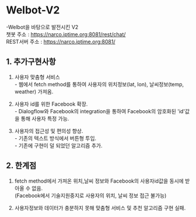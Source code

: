 # Welbot-V2
-Welbot을 바탕으로 발전시킨 V2<br>
챗봇 주소 : https://narco.iptime.org:8081/rest/chat/ <br>
REST서버 주소 : https://narco.iptime.org:8081/ <br>

## 1. 추가구현사항
  1) 사용자 맞춤형 서비스<br>
    - 웹에서 fetch method를 통하여 사용자의 위치정보(lat, lon), 날씨정보(temp, weather) 가져옴.

  2) 사용자 id를 위한 Facebook 확장.<br>
    - Dialogflow와 Facebook의 integration을 통하여 Facebook의 암호화된 'id'값을 통해 사용자 특정 가능.

  3) 사용자의 접근성 및 편의성 향상.<br>
    - 기존의 텍스트 방식에서 버튼형 투입.<br>
    - 기존에 구현이 덜 되었던 알고리즘 추가.


## 2. 한계점
  1) fetch method에서 가져온 위치,날씨 정보와 Facebook의 사용자id값을 동시에 받아올 수 없음.<br>
    (Facebook에서 기술지원중지로 사용자의 위치, 날씨 정보 접근 불가능)

  2) 사용자정보와 데이터가 충분하지 못해 맞춤형 서비스 및 추천 알고리즘 구현 실패.
